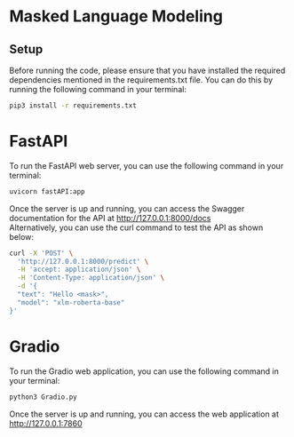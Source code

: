 # Masked Language Modeling


## Setup
Before running the code, please ensure that you have installed the required dependencies mentioned in the requirements.txt file. You can do this by running the following command in your terminal:
```bash
pip3 install -r requirements.txt
```

# FastAPI
To run the FastAPI web server, you can use the following command in your terminal:
``` bash
uvicorn fastAPI:app 
```
Once the server is up and running, you can access the Swagger documentation for the API at <ins>http://127.0.0.1:8000/docs</ins> \
Alternatively, you can use the curl command to test the API as shown below:
```bash
curl -X 'POST' \
  'http://127.0.0.1:8000/predict' \
  -H 'accept: application/json' \
  -H 'Content-Type: application/json' \
  -d '{
  "text": "Hello <mask>",
  "model": "xlm-roberta-base"
}'
```

# Gradio
To run the Gradio web application, you can use the following command in your terminal:
``` bash
python3 Gradio.py
```
Once the server is up and running, you can access the web application at <ins>http://127.0.0.1:7860</ins>